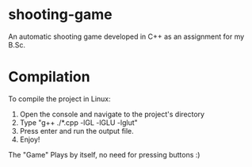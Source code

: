 # shooting-game
An automatic shooting game developed in C++ as an assignment for my B.Sc.

# Compilation
To compile the project in Linux:
1. Open the console and navigate to the project's directory
2. Type "g++ ./*.cpp -lGL -lGLU -lglut"
3. Press enter and run the output file.
4. Enjoy!

The "Game" Plays by itself, no need for pressing buttons :)

